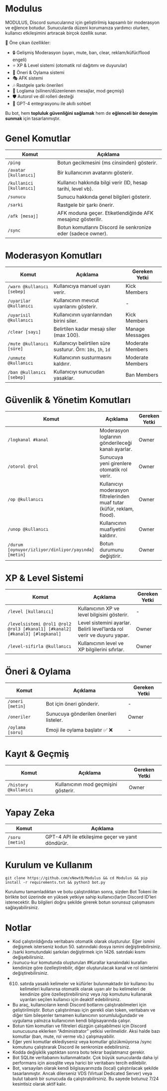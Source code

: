 # Modulus
MODULUS, Discord sunucularınız için geliştirilmiş kapsamlı bir moderasyon ve eğlence botudur. 
Sunucularda düzeni korumanıza yardımcı olurken, kullanıcı etkileşimini artıracak birçok özellik sunar. 

🚀 Öne çıkan özellikler:
- 🔒 Gelişmiş Moderasyon (uyarı, mute, ban, clear, reklam/küfür/flood engeli)
- ⭐ XP & Level sistemi (otomatik rol dağıtımı ve duyurular)
- 📝 Öneri & Oylama sistemi
- 🎭 AFK sistemi
- 🎶 Rastgele şarkı önerileri
- 📜 Loglama (silinen/düzenlenen mesajlar, mod geçmişi)
- 🛡️ Autorol ve dil rolleri desteği
- 🤖 GPT-4 entegrasyonu ile akıllı sohbet

Bu bot, hem **topluluk güvenliğini sağlamak** hem de **eğlenceli bir deneyim sunmak** için tasarlanmıştır.

# Genel Komutlar
| Komut                    | Açıklama                                                      |
| ------------------------ | ------------------------------------------------------------- |
| `/ping`                  | Botun gecikmesini (ms cinsinden) gösterir.                    |
| `/avatar [kullanıcı]`    | Bir kullanıcının avatarını gösterir.                          |
| `/kullanici [kullanıcı]` | Kullanıcı hakkında bilgi verir (ID, hesap tarihi, level vb).  |
| `/sunucu`                | Sunucu hakkında genel bilgileri gösterir.                     |
| `/sarki`                 | Rastgele bir şarkı önerir.                                    |
| `/afk [mesaj]`           | AFK moduna geçer. Etiketlendiğinde AFK mesajınız gösterilir.  |
| `/sync`                  | Botun komutlarını Discord ile senkronize eder (sadece owner). |

# Moderasyon Komutları
| Komut                      | Açıklama                                                     | Gereken Yetki    |
| -------------------------- | ------------------------------------------------------------ | ---------------- |
| `/warn @kullanıcı [sebep]` | Kullanıcıya manuel uyarı verir.                              | Kick Members     |
| `/uyarilar @kullanıcı`     | Kullanıcının mevcut uyarılarını gösterir.                    | -                |
| `/uyarisil @kullanıcı`     | Kullanıcının uyarılarından birini siler.                     | Kick Members     |
| `/clear [sayı]`            | Belirtilen kadar mesajı siler (max 100).                     | Manage Messages  |
| `/mute @kullanıcı [süre]`  | Kullanıcıyı belirtilen süre susturur. Örn: `10s`, `1h`, `1d` | Moderate Members |
| `/unmute @kullanıcı`       | Kullanıcının susturmasını kaldırır.                          | Moderate Members |
| `/ban @kullanıcı [sebep]`  | Kullanıcıyı sunucudan yasaklar.                              | Ban Members      |

# Güvenlik & Yönetim Komutları
| Komut                                               | Açıklama                                                                 | Gereken Yetki |
| --------------------------------------------------- | ------------------------------------------------------------------------ | ------------- |
| `/logkanal #kanal`                                  | Moderasyon loglarının gönderileceği kanalı ayarlar.                      | Owner         |
| `/otorol @rol`                                      | Sunucuya yeni girenlere otomatik rol verir.                              | Owner         |
| `/op @kullanıcı`                                    | Kullanıcıyı moderasyon filtrelerinden muaf tutar (küfür, reklam, flood). | Owner         |
| `/unop @kullanıcı`                                  | Kullanıcının muafiyetini kaldırır.                                       | Owner         |
| `/durum [oynuyor/izliyor/dinliyor/yayında] [metin]` | Botun durumunu değiştirir.                                               | Owner         |

# XP & Level Sistemi
| Komut                                                                       | Açıklama                                                                | Gereken Yetki |
| --------------------------------------------------------------------------- | ----------------------------------------------------------------------- | ------------- |
| `/level [kullanıcı]`                                                        | Kullanıcının XP ve level bilgisini gösterir.                            | -             |
| `/levelsistemi @rol1 @rol2 @rol3 [#kanal1] [#kanal2] [#kanal3] [#logkanal]` | Level sistemini ayarlar. Belirli level’larda rol verir ve duyuru yapar. | Owner         |
| `/level-sifirla @kullanıcı`                                                 | Kullanıcının level ve XP bilgilerini sıfırlar.                          | Owner         |

# Öneri & Oylama 
| Komut            | Açıklama                                | Gereken Yetki |
| ---------------- | --------------------------------------- | ------------- |
| `/oneri [metin]` | Bot için öneri gönderir.                | -             |
| `/oneriler`      | Sunucuya gönderilen önerileri listeler. | Owner         |
| `/oylama [soru]` | Emoji ile oylama başlatır ✅ ❌           | -             |

# Kayıt & Geçmiş
| Komut                 | Açıklama                             | Gereken Yetki |
| --------------------- | ------------------------------------ | ------------- |
| `/history @kullanıcı` | Kullanıcının mod geçmişini gösterir. | Owner         |

# Yapay Zeka 
| Komut           | Açıklama                                          |
| --------------- | ------------------------------------------------- |
| `/soru [metin]` | GPT-4 API ile etkileşime geçer ve yanıt döndürür. |


# Kurulum ve Kullanım
`git clone https://github.com/xNewt0/Modulus && cd Modulus && pip install -r requirements.txt && python3 bot.py`


Kurulumu tamamladıktan ve botu çalıştırdıktan sonra, sizden Bot Tokeni ile birlikte bot üzerinde en yüksek yetkiye sahip kullanıcı(lar)ın Discord ID’leri istenecektir.
Bu bilgileri doğru şekilde girerek botun sorunsuz çalışmasını sağlayabilirsiniz.

# Notlar
- Kod çalıştırıldığında veritabanı otomatik olarak oluşturulur. Eğer ismini değişmek isterseniz kodun 50. satırındaki dosya ismini değiştirebilirsiniz.
- /sarki komutundaki şarkıları değiştirmek için 1426. satırdaki kısmı değişebilirsiniz.
- /sunucu-kur komutunda oluşturulan #Kurallar kanalındaki kuralları kendinize göre özelleştirebilir, diğer oluşturulacak kanal ve rol isimlerini değiştirebilirsiniz.
- 610. satırda yasaklı kelimeler ve küfürler bulunmaktadır bir kullanıcı bu kelimeleri kullanırsa otomatik olarak uyarı alır bu kelimeleri de kendinize göre özelleştirebilirsiniz veya /op komutunu kullanarak uyarıları seçilen kullanıcı için deaktif edebilirsiniz.
- Bu araç, kullanıcıların kendi Discord botlarını çalıştırabilmeleri için geliştirilmiştir. Botun çalıştırılması için gerekli olan token, veritabanı ve diğer tüm bileşenler tamamen kullanıcının sorumluluğundadır ve uygulama yalnızca kullanıcının kendi bilgisayarında çalışır.
- Botun tüm komutları ve filtreleri düzgün çalışabilmesi için Discord sunucusuna eklerken “Administrator” yetkisi verilmelidir. Aksi halde bazı komutlar (ban, mute, rol verme vb.) çalışmayabilir.
- Eğer yeni komutlar eklediyseniz veya komutlar gözükmüyorsa /sync komutunu çalıştırarak Discord ile senkronize edebilirsiniz.
- Kodda değişiklik yaptıktan sonra botu tekrar başlatmanız gerekir.
- Bot SQLite veritabanını kullanmaktadır. Çok büyük sunucularda daha iyi performans için aiosqlite veya harici bir veritabanı tercih edilebilir.
- Bot, varsayılan olarak kendi bilgisayarınızda (local) çalıştırılacak şekilde tasarlanmıştır. Ancak dilerseniz VDS (Virtual Dedicated Server) veya bulut tabanlı bir sunucuda da çalıştırabilirsiniz. Bu sayede botunuz 7/24 kesintisiz olarak aktif kalır.
  


